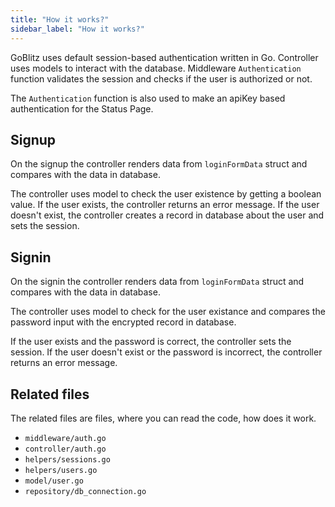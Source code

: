 ```yaml
---
title: "How it works?"
sidebar_label: "How it works?"
---
```


GoBlitz uses default session-based authentication written in Go. Controller uses models to interact with the database. Middleware `Authentication` function validates the session and checks if the user is authorized or not.

The `Authentication` function is also used to make an apiKey based authentication for the Status Page.

## Signup

On the signup the controller renders data from `loginFormData` struct and compares with the data in database. 

The controller uses model to check the user existence by getting a boolean value. If the user exists, the controller returns an error message. If the user doesn't exist, the controller creates a record in database about the user and sets the session.

## Signin

On the signin the controller renders data from `loginFormData` struct and compares with the data in database. 

The controller uses model to check for the user existance and compares the password input with the encrypted record in database.

If the user exists and the password is correct, the controller sets the session. If the user doesn't exist or the password is incorrect, the controller returns an error message.

## Related files

The related files are files, where you can read the code, how does it work.

- `middleware/auth.go`
- `controller/auth.go`
- `helpers/sessions.go`
- `helpers/users.go`
- `model/user.go`
- `repository/db_connection.go`